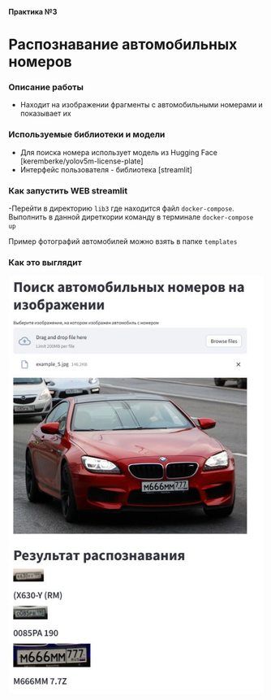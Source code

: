 **Практика №3**
# Распознавание автомобильных номеров
### Описание работы
- Находит на изображении фрагменты с автомобильными номерами и показывает их
### Используемые библиотеки и модели
- Для поиска номера использует модель из Hugging Face [keremberke/yolov5m-license-plate]
- Интерфейс пользователя - библиотека [streamlit]

### Как запустить WEB streamlit
-Перейти в директорию `lib3` где находится файл `docker-compose`. Выполнить в данной диреткории команду в терминале `docker-compose up`

Пример фотографий автомобилей можно взять в папке `templates`
### Как это выглядит
![screen1](https://github.com/Alex-mur/urfu-program-engineering-1/blob/main/screens/scr1.JPG)
